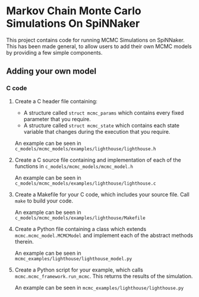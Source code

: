 # Markov Chain Monte Carlo Simulations On SpiNNaker

This project contains code for running MCMC Simulations on SpiNNaker.  This has been made general, to allow users to add their own MCMC models by providing a few simple components.

## Adding your own model

### C code
1. Create a C header file containing:
    - A structure called ```struct mcmc_params``` which contains every fixed parameter that you require.
    - A structure called ```struct mcmc_state``` which contains each state variable that changes during the execution that you require.
    
    An example can be seen in ```c_models/mcmc_models/examples/lighthouse/lighthouse.h```

1. Create a C source file containing and implementation of each of the functions in ```c_models/mcmc_models/mcmc_model.h```

    An example can be seen in ```c_models/mcmc_models/examples/lighthouse/lighthouse.c```

1. Create a Makefile for your C code, which includes your source file.  Call ```make``` to build your code.

    An example can be seen in ```c_models/mcmc_models/examples/lighthouse/Makefile```

1. Create a Python file containing a class which extends ```mcmc.mcmc_model.MCMCModel``` and implement each of the abstract methods therein.

    An example can be seen in ```mcmc_examples/lighthouse/lighthouse_model.py```

1. Create a Python script for your example, which calls ```mcmc.mcmc_framework.run_mcmc```.  This returns the results of the simulation.

    An example can be seen in ```mcmc_examples/lighthouse/lighthouse.py```
